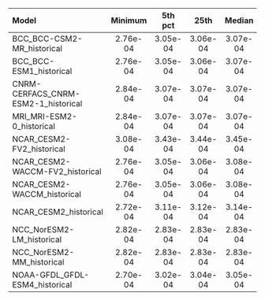 Model | Minimum | 5th pct | 25th | Median | 75th | 95th pct | Maximum
 :-- |  :--:  |  :--:  |  :--:  |  :--:  |  :--:  |  :--:  |  :--: 
BCC_BCC-CSM2-MR_historical |  2.76e-04 |  3.05e-04 |  3.06e-04 |  3.07e-04 |  3.09e-04 |  3.11e-04 |  4.06e-04
BCC_BCC-ESM1_historical |  2.76e-04 |  3.05e-04 |  3.06e-04 |  3.07e-04 |  3.09e-04 |  3.11e-04 |  4.06e-04
CNRM-CERFACS_CNRM-ESM2-1_historical |  2.84e-04 |  3.07e-04 |  3.07e-04 |  3.07e-04 |  3.07e-04 |  3.07e-04 |  3.98e-04
MRI_MRI-ESM2-0_historical |  2.84e-04 |  3.07e-04 |  3.07e-04 |  3.07e-04 |  3.07e-04 |  3.07e-04 |  4.00e-04
NCAR_CESM2-FV2_historical |  3.08e-04 |  3.43e-04 |  3.44e-04 |  3.45e-04 |  3.46e-04 |  3.47e-04 |  5.20e-04
NCAR_CESM2-WACCM-FV2_historical |  2.76e-04 |  3.05e-04 |  3.06e-04 |  3.08e-04 |  3.09e-04 |  3.10e-04 |  4.06e-04
NCAR_CESM2-WACCM_historical |  2.76e-04 |  3.05e-04 |  3.06e-04 |  3.08e-04 |  3.09e-04 |  3.10e-04 |  4.06e-04
NCAR_CESM2_historical |  2.72e-04 |  3.11e-04 |  3.12e-04 |  3.14e-04 |  3.15e-04 |  3.16e-04 |  5.03e-04
NCC_NorESM2-LM_historical |  2.82e-04 |  2.83e-04 |  2.83e-04 |  2.83e-04 |  2.83e-04 |  2.83e-04 |  2.84e-04
NCC_NorESM2-MM_historical |  2.82e-04 |  2.83e-04 |  2.83e-04 |  2.83e-04 |  2.83e-04 |  2.83e-04 |  2.83e-04
NOAA-GFDL_GFDL-ESM4_historical |  2.70e-04 |  3.02e-04 |  3.04e-04 |  3.05e-04 |  3.08e-04 |  3.10e-04 |  6.04e-04
